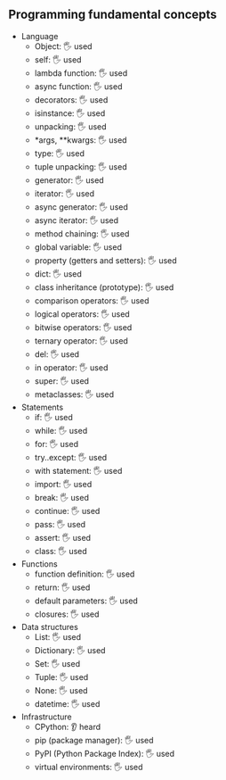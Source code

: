 ## Programming fundamental concepts

- Language
  - Object: 🖐️ used
  - self: 🖐️ used
  - lambda function: 🖐️ used
  - async function: 🖐️ used
  - decorators: 🖐️ used
  - isinstance: 🖐️ used
  - unpacking: 🖐️ used
  - *args, **kwargs: 🖐️ used
  - type: 🖐️ used
  - tuple unpacking: 🖐️ used
  - generator: 🖐️ used
  - iterator: 🖐️ used
  - async generator: 🖐️ used
  - async iterator: 🖐️ used
  - method chaining: 🖐️ used
  - global variable: 🖐️ used
  - property (getters and setters): 🖐️ used
  - dict: 🖐️ used
  - class inheritance (prototype): 🖐️ used
  - comparison operators: 🖐️ used
  - logical operators: 🖐️ used
  - bitwise operators: 🖐️ used
  - ternary operator: 🖐️ used
  - del: 🖐️ used
  - in operator: 🖐️ used
  - super: 🖐️ used
  - metaclasses: 🖐️ used
- Statements
  - if: 🖐️ used
  - while: 🖐️ used
  - for: 🖐️ used
  - try..except: 🖐️ used
  - with statement: 🖐️ used
  - import: 🖐️ used
  - break: 🖐️ used
  - continue: 🖐️ used
  - pass: 🖐️ used
  - assert: 🖐️ used
  - class: 🖐️ used
- Functions
  - function definition: 🖐️ used
  - return: 🖐️ used
  - default parameters: 🖐️ used
  - closures: 🖐️ used
- Data structures
  - List: 🖐️ used
  - Dictionary: 🖐️ used
  - Set: 🖐️ used
  - Tuple: 🖐️ used
  - None: 🖐️ used
  - datetime: 🖐️ used
- Infrastructure
  - CPython: 👂 heard
  - pip (package manager): 🖐️ used
  - PyPI (Python Package Index): 🖐️ used
  - virtual environments: 🖐️ used